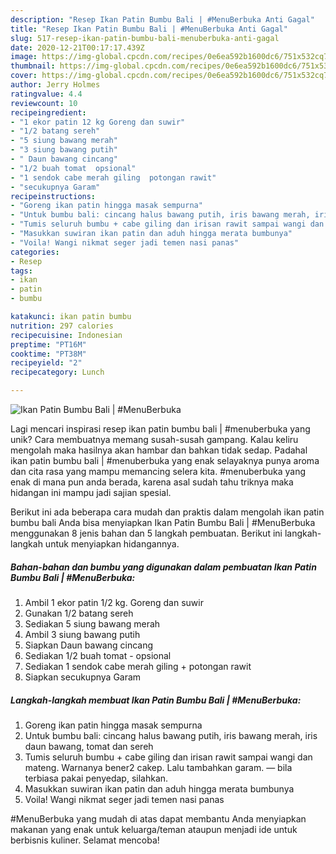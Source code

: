 ```yaml
---
description: "Resep Ikan Patin Bumbu Bali | #MenuBerbuka Anti Gagal"
title: "Resep Ikan Patin Bumbu Bali | #MenuBerbuka Anti Gagal"
slug: 517-resep-ikan-patin-bumbu-bali-menuberbuka-anti-gagal
date: 2020-12-21T00:17:17.439Z
image: https://img-global.cpcdn.com/recipes/0e6ea592b1600dc6/751x532cq70/ikan-patin-bumbu-bali-menuberbuka-foto-resep-utama.jpg
thumbnail: https://img-global.cpcdn.com/recipes/0e6ea592b1600dc6/751x532cq70/ikan-patin-bumbu-bali-menuberbuka-foto-resep-utama.jpg
cover: https://img-global.cpcdn.com/recipes/0e6ea592b1600dc6/751x532cq70/ikan-patin-bumbu-bali-menuberbuka-foto-resep-utama.jpg
author: Jerry Holmes
ratingvalue: 4.4
reviewcount: 10
recipeingredient:
- "1 ekor patin 12 kg Goreng dan suwir"
- "1/2 batang sereh"
- "5 siung bawang merah"
- "3 siung bawang putih"
- " Daun bawang cincang"
- "1/2 buah tomat  opsional"
- "1 sendok cabe merah giling  potongan rawit"
- "secukupnya Garam"
recipeinstructions:
- "Goreng ikan patin hingga masak sempurna"
- "Untuk bumbu bali: cincang halus bawang putih, iris bawang merah, iris daun bawang, tomat dan sereh"
- "Tumis seluruh bumbu + cabe giling dan irisan rawit sampai wangi dan mateng. Warnanya bener2 cakep. Lalu tambahkan garam. — bila terbiasa pakai penyedap, silahkan."
- "Masukkan suwiran ikan patin dan aduh hingga merata bumbunya"
- "Voila! Wangi nikmat seger jadi temen nasi panas"
categories:
- Resep
tags:
- ikan
- patin
- bumbu

katakunci: ikan patin bumbu 
nutrition: 297 calories
recipecuisine: Indonesian
preptime: "PT16M"
cooktime: "PT38M"
recipeyield: "2"
recipecategory: Lunch

---
```



![Ikan Patin Bumbu Bali | #MenuBerbuka](https://img-global.cpcdn.com/recipes/0e6ea592b1600dc6/751x532cq70/ikan-patin-bumbu-bali-menuberbuka-foto-resep-utama.jpg)

Lagi mencari inspirasi resep ikan patin bumbu bali | #menuberbuka yang unik? Cara membuatnya memang susah-susah gampang. Kalau keliru mengolah maka hasilnya akan hambar dan bahkan tidak sedap. Padahal ikan patin bumbu bali | #menuberbuka yang enak selayaknya punya aroma dan cita rasa yang mampu memancing selera kita.
 #menuberbuka yang enak di mana pun anda berada, karena asal sudah tahu triknya maka hidangan ini mampu jadi sajian spesial.




Berikut ini ada beberapa cara mudah dan praktis dalam mengolah ikan patin bumbu bali  Anda bisa menyiapkan Ikan Patin Bumbu Bali | #MenuBerbuka menggunakan 8 jenis bahan dan 5 langkah pembuatan. Berikut ini langkah-langkah untuk menyiapkan hidangannya.

<!--inarticleads1-->

##### Bahan-bahan dan bumbu yang digunakan dalam pembuatan Ikan Patin Bumbu Bali | #MenuBerbuka:

1. Ambil 1 ekor patin 1/2 kg. Goreng dan suwir
1. Gunakan 1/2 batang sereh
1. Sediakan 5 siung bawang merah
1. Ambil 3 siung bawang putih
1. Siapkan  Daun bawang cincang
1. Sediakan 1/2 buah tomat - opsional
1. Sediakan 1 sendok cabe merah giling + potongan rawit
1. Siapkan secukupnya Garam




<!--inarticleads2-->

##### Langkah-langkah membuat Ikan Patin Bumbu Bali | #MenuBerbuka:

1. Goreng ikan patin hingga masak sempurna
1. Untuk bumbu bali: cincang halus bawang putih, iris bawang merah, iris daun bawang, tomat dan sereh
1. Tumis seluruh bumbu + cabe giling dan irisan rawit sampai wangi dan mateng. Warnanya bener2 cakep. Lalu tambahkan garam. — bila terbiasa pakai penyedap, silahkan.
1. Masukkan suwiran ikan patin dan aduh hingga merata bumbunya
1. Voila! Wangi nikmat seger jadi temen nasi panas




 #MenuBerbuka yang mudah di atas dapat membantu Anda menyiapkan makanan yang enak untuk keluarga/teman ataupun menjadi ide untuk berbisnis kuliner. Selamat mencoba!
